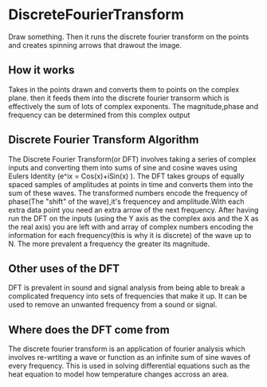 # DiscreteFourierTransform
Draw something. Then it runs the discrete fourier transform on the points and creates spinning arrows that drawout the image.

## How it works
Takes in the points drawn and converts them to points on the complex plane. then it feeds them into the discrete fourier transorm which is effectively the sum of lots of complex exponents.
The magnitude,phase and frequency can be determined from this complex output

## Discrete Fourier Transform Algorithm
The Discrete Fourier Transform(or DFT) involves taking a series of complex inputs and converting them into sums of sine and cosine waves using Eulers Identity (e^ix = Cos(x)+iSin(x) ). The DFT takes groups of equally spaced samples of amplitudes at points in time and converts them into the sum of these waves. The transformed numbers encode the frequency of phase(The "shift" of the wave),it's frequencey and amplitude.With each extra data point you need an extra arrow of the next frequency. 
After having run the DFT on the inputs (using the Y axis as the complex axis and the X as the real axis) you are left with and array of complex numbers encoding the information for each frequency(this is why it is discrete) of the wave up to N. The more prevalent a frequency the greater its magnitude.



## Other uses of the DFT
DFT is prevalent in sound and signal analysis from being able to break a complicated frequency into sets of frequencies that make it up. It can be used to remove an unwanted frequency from a sound or signal. 


## Where does the DFT come from
The discrete fourier transform is an application of fourier analysis which involves re-wrtiting a wave or function as an infinite sum of sine waves of every frequency. This is used in solving differential equations such as the heat equation to model how temperature changes accross an area.



